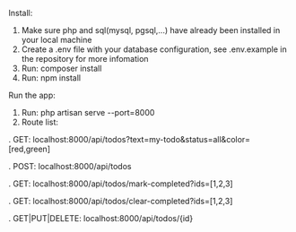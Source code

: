 Install:
1. Make sure php and sql(mysql, pgsql,...) have already been installed in your local machine
2. Create a .env file with your database configuration, see .env.example in the repository for more infomation
3. Run: composer install
4. Run: npm install

Run the app:
1. Run: php artisan serve --port=8000
2. Route list:

. GET: localhost:8000/api/todos?text=my-todo&status=all&color=[red,green]

. POST: localhost:8000/api/todos

. GET: localhost:8000/api/todos/mark-completed?ids=[1,2,3]

. GET: localhost:8000/api/todos/clear-completed?ids=[1,2,3]

. GET|PUT|DELETE: localhost:8000/api/todos/{id}
